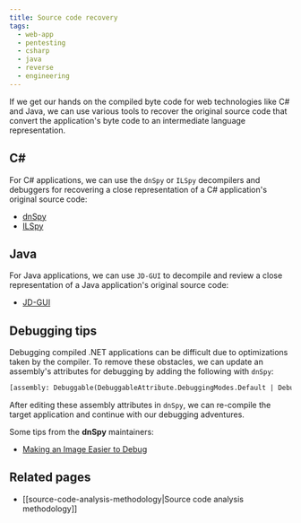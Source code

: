 ```yaml
---
title: Source code recovery
tags:
  - web-app
  - pentesting
  - csharp
  - java
  - reverse
  - engineering
---
```


If we get our hands on the compiled byte code for web technologies like C# and Java, we can use
various tools to recover the original source code that convert the application's byte code to an
intermediate language representation.

## C\#

For C# applications, we can use the `dnSpy` or `ILSpy` decompilers and debuggers for recovering a
close representation of a C# application's original source code:

- [dnSpy](https://github.com/dnSpy/dnSpy)
- [ILSpy](https://github.com/icsharpcode/ILSpy)

## Java

For Java applications, we can use `JD-GUI` to decompile and review a close representation of a Java
application's original source code:

- [JD-GUI](https://github.com/icsharpcode/ILSpy)

## Debugging tips

Debugging compiled .NET applications can be difficult due to optimizations taken by the compiler. To
remove these obstacles, we can update an assembly's attributes for debugging by adding the following
with `dnSpy`:

```txt
[assembly: Debuggable(DebuggableAttribute.DebuggingModes.Default | DebuggableAttribute.DebuggingModes.DisableOptimizations | DebuggableAttribute.DebuggingModes.IgnoreSymbolStoreSequencePoints | DebuggableAttribute.DebuggingModes.EnableEditAndContinue)]
```

After editing these assembly attributes in `dnSpy`, we can re-compile the target application and
continue with our debugging adventures.

Some tips from the **dnSpy** maintainers:

- [Making an Image Easier to Debug](https://github.com/dnSpy/dnSpy/wiki/Making-an-Image-Easier-to-Debug)

## Related pages

- [[source-code-analysis-methodology|Source code analysis methodology]]
